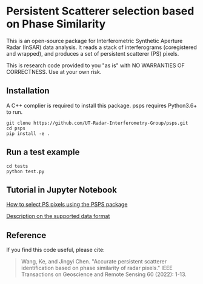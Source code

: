 # Persistent Scatterer selection based on Phase Similarity
This is an open-source package for Interferometric Synthetic Aperture Radar (InSAR) data analysis. It reads a stack of interferograms (coregistered and wrapped), and produces a set of persistent scatterer (PS) pixels.

This is research code provided to you "as is" with NO WARRANTIES OF CORRECTNESS. Use at your own risk.

## Installation
A C++ complier is required to install this package.
psps requires Python3.6+ to run.

```
git clone https://github.com/UT-Radar-Interferometry-Group/psps.git
cd psps
pip install -e .
```

## Run a test example
```
cd tests
python test.py
```

## Tutorial in Jupyter Notebook
[How to select PS pixels using the PSPS package](tests/tutorial.ipynb)

[Description on the supported data format](tests/data_format.ipynb)

## Reference

If you find this code useful, please cite:
> Wang, Ke, and Jingyi Chen. "Accurate persistent scatterer identification based on phase similarity of radar pixels." IEEE Transactions on Geoscience and Remote Sensing 60 (2022): 1-13.

